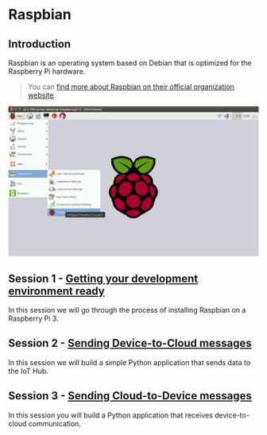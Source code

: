 Raspbian
========

Introduction
------------

Raspbian is an operating system based on Debian that is optimized for the Raspberry Pi hardware.

> You can [find more about Raspbian on their official organization website](https://www.raspbian.org/).

![](media/raspbian.png)

Session 1 - [Getting your development environment ready](session01/readme.md)
-----------------------------------------------------------------------------

In this session we will go through the process of installing Raspbian on a Raspberry Pi 3.

Session 2 - [Sending Device-to-Cloud messages](session02/readme.md)
-----------------------------------------------------------------

In this session we will build a simple Python application that sends data to the IoT Hub.

Session 3 - [Sending Cloud-to-Device messages](session03/readme.md)
-----------------------------------------------------------------

In this session you will build a Python application that receives device-to-cloud communication.